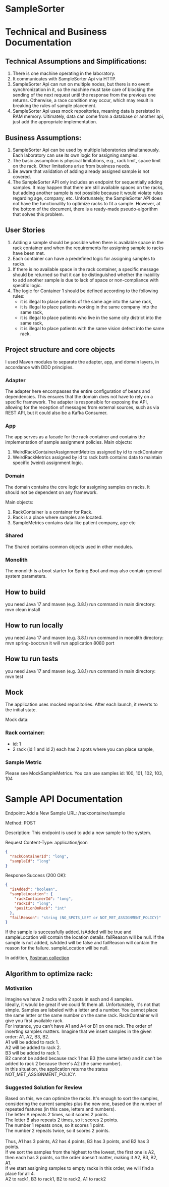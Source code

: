 # SampleSorter

# Technical and Business Documentation

## Technical Assumptions and Simplifications:

1. There is one machine operating in the laboratory.
2. It communicates with SampleSorter Api via HTTP.
3. SampleSorter Api can run on multiple nodes, but there is no event synchronization in it, so the machine must take
   care of blocking the sending of the next request until the response from the previous one returns. Otherwise, a race
   condition may occur, which may result in breaking the rules of sample placement.
4. SampleSorter Api uses mock repositories, meaning data is persisted in RAM memory. Ultimately, data can come from a
   database or another api, just add the appropriate implementation.

## Business Assumptions:

1. SampleSorter Api can be used by multiple laboratories simultaneously. Each laboratory can use its own logic for
   assigning samples.
2. The basic assumption is physical limitations, e.g., rack limit, space limit on the rack. Other limitations arise from
   business needs.
3. Be aware that validation of adding already assigned sample is not covered.
4. The SampleSorter API only includes an endpoint for sequentially adding samples. It may happen that there are still
   available spaces on the racks, but adding another sample is not possible because it would violate rules regarding
   age, company, etc. Unfortunately, the SampleSorter API does not have the functionality to optimize racks to fit a
   sample. However, at the bottom of the document, there is a ready-made pseudo-algorithm that solves this problem.

## User Stories

1. Adding a sample should be possible when there is available space in the rack container and when the requirements for
   assigning sample to racks have been met.
2. Each container can have a predefined logic for assigning samples to racks.
3. If there is no available space in the rack container, a specific message should be returned so that it can be
   distinguished whether the inability to add another sample is due to lack of space or non-compliance with specific
   logic.
4. The logic for Container 1 should be defined according to the following rules:
    - it is illegal to place patients of the same age into the same rack,
    - it is illegal to place patients working in the same company into the same rack,
    - it is illegal to place patients who live in the same city district into the same rack,
    - it is illegal to place patients with the same vision defect into the same rack.

## Project structure and core objects

I used Maven modules to separate the adapter, app, and domain layers, in accordance with DDD principles.

### Adapter

The adapter here encompasses the entire configuration of beans and dependencies. This ensures that the domain does not
have to rely on a specific framework. The adapter is responsible for exposing the API, allowing for the reception of
messages from external sources, such as via REST API, but it could also be a Kafka Consumer.

### App

The app serves as a facade for the rack container and contains the implementation of sample assignment policies.
Main objects:

1. WeirdRackContainerAssignmentMetrics assigned by id to rackContainer
2. WeirdRackMetrics assigned by id to rack
   both contains data to maintain specific (weird) assignment logic.

### Domain

The domain contains the core logic for assigning samples on racks. It should not be dependent on any framework.

Main objects:

1. RackContainer is a container for Rack.
2. Rack is a place where samples are located.
3. SampleMetrics contains data like patient company, age etc

### Shared

The Shared contains common objects used in other modules.

### Monolith

The monolith is a boot starter for Spring Boot and may also contain general system parameters.

## How to build

you need Java 17 and maven (e.g. 3.8.1)
run command in main directory: mvn clean install

## How to run locally

you need Java 17 and maven (e.g. 3.8.1)
run command in monolith directory: mvn spring-boot:run
it will run application 8080 port

## How tu run tests

you need Java 17 and maven (e.g. 3.8.1)
run command in main directory: mvn test

## Mock

The application uses mocked repositories. After each launch, it reverts to the initial state.

Mock data:

### Rack container:

- id: 1
- 2 rack (id 1 and id 2) each has 2 spots where you can place sample,

### Sample Metric

Please see MockSampleMetrics.
You can use samples id: 100, 101, 102, 103, 104

# Sample API Documentation

Endpoint: Add a New Sample
URL: /rackcontainer/sample

Method: POST

Description: This endpoint is used to add a new sample to the system.

Request
Content-Type: application/json

```json
{
  "rackContainerId": "long",
  "sampleId": "long"
}
```

Response
Success (200 OK):

```json
{
  "isAdded": "boolean",
  "sampleLocation": {
    "rackContainerId": "long",
    "rackId": "long",
    "positionOnRack": "int"
  },
  "failReason": "string (NO_SPOTS_LEFT or NOT_MET_ASSIGNMENT_POLICY)"
}
```

If the sample is successfully added, isAdded will be true and sampleLocation will contain the location details. failReason will be null.
If the sample is not added, isAdded will be false and failReason will contain the reason for the failure. sampleLocation will be null.


In addition, [Postman collection](Sample_sorter.postman_collection.json)



## Algorithm to optimize rack:

### Motivation
Imagine we have 2 racks with 2 spots in each and 4 samples. </br> 
Ideally, it would be great if we could fit them all. Unfortunately, it's not that simple. Samples are labeled with a letter and a number. You cannot place the same letter or the same number on the same rack. RackContainer will give you first available rack. </br>
For instance, you can't have A1 and A4 or B1 on one rack. The order of inserting samples matters. Imagine that we insert samples in the given order: A1, A2, B3, B2.</br>
A1 will be added to rack 1. </br>
A2 will be added to rack 2. </br>
B3 will be added to rack 1. </br>
B2 cannot be added because rack 1 has B3 (the same letter) and it can't be added to rack 2 because there's A2 (the same number). </br> 
In this situation, the application returns the status NOT_MET_ASSIGNMENT_POLICY. 

### Suggested Solution for Review
Based on this, we can optimize the racks. 
It's enough to sort the samples, considering the current samples plus the new one, based on the number of repeated features (in this case, letters and numbers). </br>
The letter A repeats 2 times, so it scores 2 points. </br>
The letter B also repeats 2 times, so it scores 2 points. </br>
The number 1 repeats once, so it scores 1 point. </br>
The number 2 repeats twice, so it scores 2 points. </br></br>
Thus, A1 has 3 points, A2 has 4 points, B3 has 3 points, and B2 has 3 points. </br> 
If we sort the samples from the highest to the lowest, the first one is A2, then each has 3 points, so the order doesn't matter, making it A2, B3, B2, A1. </br> 
If we start assigning samples to empty racks in this order, we will find a place for all 4.</br>
A2 to rack1, B3 to rack1, B2 to rack2, A1 to rack2
